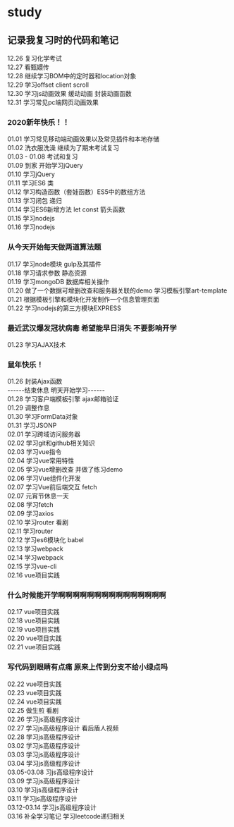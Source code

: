 # study
## 记录我复习时的代码和笔记
12.26 复习化学考试  
12.27 看甄嬛传  
12.28 继续学习BOM中的定时器和location对象  
12.29 学习offset client scroll  
12.30 学习js动画效果 缓动动画 封装动画函数  
12.31 学习常见pc端网页动画效果  
### 2020新年快乐！！ 
01.01 学习常见移动端动画效果以及常见插件和本地存储  
01.02 洗衣服洗澡 继续为了期末考试复习  
01.03 - 01.08 考试和复习  
01.09 到家 开始学习jQuery  
01.10 学习jQuery  
01.11 学习ES6 类  
01.12 学习构造函数（套娃函数）ES5中的数组方法  
01.13 学习闭包 递归  
01.14 学习ES6新增方法 let const 箭头函数  
01.15 学习nodejs  
01.16 学习nodejs  
### 从今天开始每天做两道算法题  
01.17 学习node模块 gulp及其插件  
01.18 学习请求参数 静态资源  
01.19 学习mongoDB 数据库相关操作  
01.20 做了一个数据可增删改查和服务器关联的demo 学习模板引擎art-template  
01.21 根据模板引擎和模块化开发制作一个信息管理页面  
01.22 学习nodejs的第三方模块EXPRESS   
### 最近武汉爆发冠状病毒 希望能早日消失 不要影响开学  
01.23 学习AJAX技术   
### 鼠年快乐！  
01.26 封装Ajax函数  
------结束休息 明天开始学习------  
01.28 学习客户端模板引擎 ajax邮箱验证  
01.29 调整作息  
01.30 学习FormData对象  
01.31 学习JSONP  
02.01 学习跨域访问服务器  
02.02 学习git和github相关知识  
02.03 学习vue指令  
02.04 学习vue常用特性  
02.05 学习vue增删改查 并做了练习demo  
02.06 学习Vue组件化开发  
02.07 学习Vue前后端交互 fetch  
02.07 元宵节休息一天  
02.08 学习fetch  
02.09 学习axios  
02.10 学习router 看剧  
02.11 学习router  
02.12 学习es6模块化 babel  
02.13 学习webpack  
02.14 学习webpack  
02.15 学习vue-cli  
02.16 vue项目实践  
### 什么时候能开学啊啊啊啊啊啊啊啊啊啊啊啊啊啊啊  
02.17 vue项目实践  
02.18 vue项目实践  
02.19 vue项目实践  
02.20 vue项目实践  
02.21 vue项目实践  
### 写代码到眼睛有点痛 原来上传到分支不给小绿点吗  
02.22 vue项目实践  
02.23 vue项目实践  
02.24 vue项目实践  
02.25 做生煎 看剧  
02.26 学习js高级程序设计  
02.27 学习js高级程序设计 看后盾人视频  
02.28 学习js高级程序设计  
03.02 学习js高级程序设计   
03.03 学习js高级程序设计  
03.04 学习js高级程序设计  
03.05-03.08 习js高级程序设计  
03.09 学习js高级程序设计  
03.10 学习js高级程序设计  
03.11 学习js高级程序设计  
03.12-03.14 学习js高级程序设计  
03.16 补全学习笔记 学习leetcode递归相关
